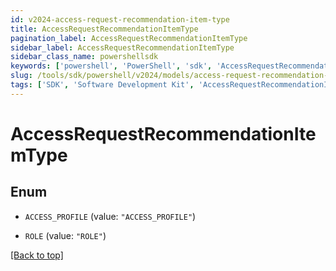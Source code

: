 ```yaml
---
id: v2024-access-request-recommendation-item-type
title: AccessRequestRecommendationItemType
pagination_label: AccessRequestRecommendationItemType
sidebar_label: AccessRequestRecommendationItemType
sidebar_class_name: powershellsdk
keywords: ['powershell', 'PowerShell', 'sdk', 'AccessRequestRecommendationItemType', 'V2024AccessRequestRecommendationItemType'] 
slug: /tools/sdk/powershell/v2024/models/access-request-recommendation-item-type
tags: ['SDK', 'Software Development Kit', 'AccessRequestRecommendationItemType', 'V2024AccessRequestRecommendationItemType']
---
```



# AccessRequestRecommendationItemType

## Enum


* `ACCESS_PROFILE` (value: `"ACCESS_PROFILE"`)

* `ROLE` (value: `"ROLE"`)


[[Back to top]](#) 

